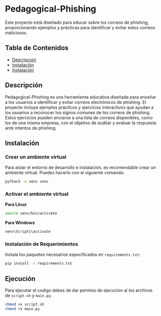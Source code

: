 # Pedagogical-Phishing
Este proyecto está diseñado para educar sobre los correos de phishing, proporcionando ejemplos y prácticas para identificar y evitar estos correos maliciosos.

## Tabla de Contenidos
* [Descripción](#Descripción)
* [Instalación](#Instalación)
* [Instalación](#Ejecución)

## Descripción
Pedagogical-Phishing es una herramienta educativa diseñada para enseñar a los usuarios a identificar y evitar correos electrónicos de phishing. El proyecto incluye ejemplos prácticos y ejercicios interactivos que ayudan a los usuarios a reconocer los signos comunes de los correos de phishing. Estos ejercicios pueden enviarse a una lista de correos disponibles, como los de una misma empresa, con el objetivo de auditar y evaluar la respuesta ante intentos de phishing.

## Instalación
### Crear un ambiente virtual
Para aislar el entorno de desarrollo e instalación, es recomendable crear un ambiente virtual. Puedes hacerlo con el siguiente comando:

```bash
python3 -m venv venv
```
### Activar el ambiente virtual

**Para Linux**
```bash
source venv/bin/activate
```

**Para Windows**
```bash
venv\Scripts\activate
```

### Instalación de Requerimientos
Instala los paquetes necesarios especificados en `requirements.txt`:
```bash
pip install -r requirements.txt
```

## Ejecución
Para ejecutar el codigo debes de dar permiso de ejecucion al los archivos de `script.sh` y `main.py`.

```bash
chmod +x script.sh
chmod +x main.py
```
